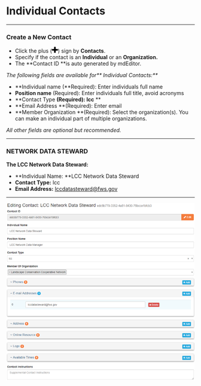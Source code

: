 # Individual Contacts

---

### Create a New Contact

* Click the plus \(![](/assets/symbol_plus_16.png)\) sign by **Contacts**.
* Specify if the contact is an **Individual** or an **Organization.**
* The **Contact ID **is auto generated by mdEditor.

_The following fields are available for** Individual Contacts:**_

* **Individual name \(**Required\): Enter individuals full name
* **Position name** \(Required\): Enter individuals full title, avoid acronyms
* **Contact Type **\(Required\): lcc** **
* **Email Address **\(Required\): Enter email
* **Member Organization **\(Required\): Select the organization\(s\). You can make an individual part of multiple organizations.

_All other fields are optional but recommended._

---

### NETWORK DATA STEWARD

**The LCC Network Data Steward:**

* **Individual Name: **LCC Network Data Steward
* **Contact Type:** lcc
* **Email Address:** lccdatasteward@fws.gov

---

![](/assets/individual_contact_window.png)

